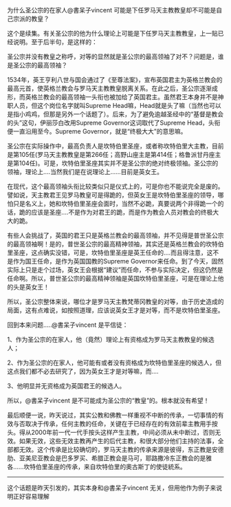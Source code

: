 为什么圣公宗的在家人@書呆子vincent 可能是下任罗马天主教教皇却不可能是自己宗派的教皇？

这个是续集。有关圣公宗的他为什么理论上可能是下任罗马天主教教皇，上一贴已经说明。至于后半句，是这样的：

圣公宗并没有教皇之称呼，对等的显然就是圣公宗的最高领袖了对不？问题是，谁是圣公宗的最高领袖？

1534年，英王亨利八世与国会通过了《至尊法案》，宣布英国君主为英格兰教会的最高元首，使英格兰教会与罗马天主教教皇脱离关系。在此之后，圣公宗逐渐成形，而英格兰教会的最高领袖一头衔也被加给了英国君主。虽然君王本身并不是神职人员，但这个岗位名字就叫Supreme Head嘛，Head就是头了嘛（当然也可以是指小鸡鸡，但那是另外一个话题了）。后来，为了避免逾越圣经中的“基督是教会的头”这句，伊丽莎白改用Supreme Governor这词取代了Supreme Head，头衔便一直沿用至今。Supreme Governor，就是“终极大大”的意思嘛。

圣公宗在实际操作中，最高负责人是坎特伯里圣座，或者称坎特伯里大主教，目前是第105任(罗马天主教教皇是第266任；高野山座主是第414任；格鲁派甘丹座主是第104任)。可是，坎特伯里圣座其实并不是圣公宗的绝对终极领袖。圣公宗的领袖，理论上....当然我们是在说理论上......目前是英女王。

在现代，这个最高领袖头衔比较类似只是仪式上的，可是你也不能说完全是废的。譬如说，天主教君王见罗马教皇可是得跪的，但英女王是坎特伯里圣座的领导，哪怕只是名义上，她和坎特伯里圣座会面时，当然不必跪，真要说两个非得跪一个的话，跪的应该是圣座....不是作为对君王的跪，而是作为教会人员对教会的终极大大的跪。

有些人会挑战了，英国的君王只是英格兰教会的最高领袖，并不见得是普世圣公宗的最高领袖啊！是的，普世圣公宗的最高精神领袖，其实还是英格兰教会的坎特伯里圣座，这点确实没错，可是，坎特伯里圣座是英王任命的....而且得注意，这不是作为国王任命，是作为英国国教的Supreme Governor来任命。到了今天，固然实际上只是走个过场，英女王会根据“建议”而任命，不参与实际决定，但这仍然是任命啊。所以，普世圣公宗的最高精神领袖是英国坎特伯里圣座，可是在理论上他的头是英女王！

所以，圣公宗整体来说，哪位才是罗马天主教梵蒂冈教皇的对等，由于历史造成的局面，这有点难说，如按照道理，应该说英女王才是对等，而不是坎特伯里圣座。

回到本来问题.....@書呆子vincent  是平信徒：

1、作为圣公宗的在家人，他（竟然）理论上有资格成为罗马天主教教皇的候选人；

2、作为圣公宗的在家人，他可能有或者没有资格成为坎特伯里圣座的候选人，但这点我们都不必去研究了，因为英女王才是对等嘛，而....

3、他明显并无资格成为英国君王的候选人。

所以，@書呆子vincent 是不可能成为圣公宗的“教皇”的。根本就没有希望！

最后顺便一说，昨天说过，其实公教和佛教一样重视不中断的传承，一切事情的有效与否取决于传承，任何主教的任命，关键在于已经存在的有效前辈主教用手按头。得从2000年前一代一代手按头这样产生主教，中间必须从未中断过，否则无效。如果无效，这些无效主教再产生的后代主教，和很大部分他们主持的法事，全部都无效。这个传承是比较确切的，罗马天主教的传承来源是彼得，东正教是安德肋、亚美尼亚教会是巴多罗买、希腊正教会是马可，耶路撒冷东正教会的是雅各......坎特伯里圣座的传承，来自坎特伯里的奧古斯丁的使徒統系。

----------------

这个话题是昨天引发的，其实本身和@書呆子vincent  无关，但用他作为例子来说明正好容易理解
